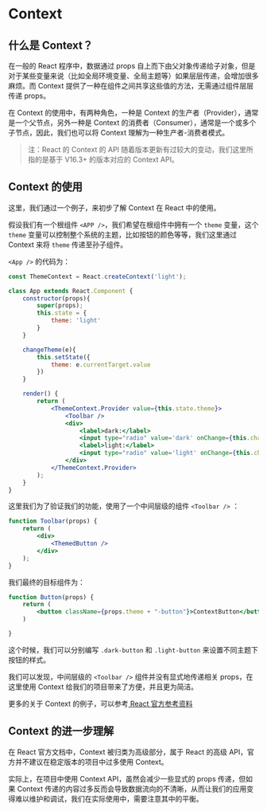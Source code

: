 # Context

## 什么是 Context？

在一般的 React 程序中，数据通过 props 自上而下由父对象传递给子对象，但是对于某些变量来说（比如全局环境变量、全局主题等）如果层层传递，会增加很多麻烦。而 Context 提供了一种在组件之间共享这些值的方法，无需通过组件层层传递 props。

在 Context 的使用中，有两种角色，一种是 Context 的生产者（Provider），通常是一个父节点，另外一种是 Context 的消费者（Consumer），通常是一个或多个子节点，因此，我们也可以将 Context 理解为一种生产者-消费者模式。

> 注：React 的 Context 的 API 随着版本更新有过较大的变动，我们这里所指的是基于 V16.3+ 的版本对应的 Context API。

## Context 的使用

这里，我们通过一个例子，来初步了解 Context 在 React 中的使用。

假设我们有一个根组件 `<APP />`，我们希望在根组件中拥有一个 `theme` 变量，这个 `theme` 变量可以控制整个系统的主题，比如按钮的颜色等等，我们这里通过 Context 来将 `theme` 传递至孙子组件。

`<App />` 的代码为：

```jsx
const ThemeContext = React.createContext('light');

class App extends React.Component {
    constructor(props){
        super(props);
        this.state = {
            theme: 'light'
        }
    }

    changeTheme(e){
        this.setState({
            theme: e.currentTarget.value
        })
    }

    render() {
        return (
            <ThemeContext.Provider value={this.state.theme}>
                <Toolbar />
                <div>
                    <label>dark:</label>
                    <input type="radio" value='dark' onChange={this.changeTheme.bind(this)} name="theme-radio" id="dark-radio" />
                    <label>light:</label>
                    <input type="radio" value='light' onChange={this.changeTheme.bind(this)} name="theme-radio" id="light-radio"/>
                </div>
            </ThemeContext.Provider>
        );
    }
}
```

这里我们为了验证我们的功能，使用了一个中间层级的组件 `<Toolbar />` ：

```jsx
function Toolbar(props) {
    return (
        <div>
            <ThemedButton />
        </div>
    );
}
```

我们最终的目标组件为：

```jsx
function Button(props) {
    return (
        <button className={props.theme + "-button"}>ContextButton</button>
    )

}
```

这个时候，我们可以分别编写 `.dark-button` 和 `.light-button` 来设置不同主题下按钮的样式。

我们可以发现，中间层级的 `<Toolbar />` 组件并没有显式地传递相关 props，在这里使用 Context 给我们的项目带来了方便，并且更为简洁。

更多的关于 Context 的例子，可以参考[ React 官方参考资料](https://reactjs.org/docs/context.html#dynamic-context)

## Context 的进一步理解

在 React 官方文档中，Context 被归类为高级部分，属于 React 的高级 API，官方并不建议在稳定版本的项目中过多使用 Context。

实际上，在项目中使用 Context API，虽然会减少一些显式的 props 传递，但如果 Context 传递的内容过多反而会导致数据流向的不清晰，从而让我们的应用变得难以维护和调试，我们在实际使用中，需要注意其中的平衡。